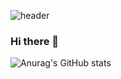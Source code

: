 ![header](https://capsule-render.vercel.app/api?type=wave&color=auto&height=300&section=header&text=WonHoYoo1990&fontSize=90)

### Hi there 👋

![Anurag's GitHub stats](https://github-readme-stats.vercel.app/api?username=WonHoYoo1990&show_icons=true&theme=dark)


<!--
**WonHoYoo1990/WonHoYoo1990** is a ✨ _special_ ✨ repository because its `README.md` (this file) appears on your GitHub profile.

Here are some ideas to get you started:

- 🔭 I’m currently working on ...
- 🌱 I’m currently learning ...
- 👯 I’m looking to collaborate on ...
- 🤔 I’m looking for help with ...
- 💬 Ask me about ...
- 📫 How to reach me: ...
- 😄 Pronouns: ...
- ⚡ Fun fact: ...
-->
